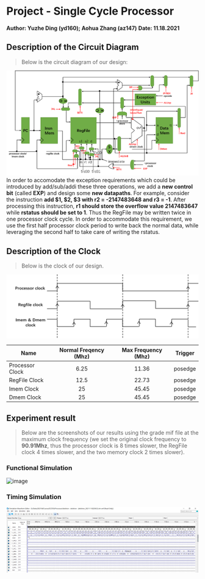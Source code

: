 # Project - Single Cycle Processor
**Author: Yuzhe Ding (yd160); Aohua Zhang (az147)**
**Date: 11.18.2021**

## Description of the Circuit Diagram
>Below is the circuit diagram of our design:

![image](https://github.com/DRbean264/Processor/blob/master/IMG/processor_structure.png)
In order to accomodate the exception requirements which could be introduced by add/sub/addi these three operations, we add a **new control bit** (called **EXP**) and design some **new datapaths**.
For example, consider the instruction **add $1, $2, $3 with r2 = -2147483648 and r3 = -1**.
After processing this instruction, **r1 should store the overflow value 2147483647** while **rstatus should be set to 1**. Thus the RegFile may be written twice in one processor clock cycle.
In order to accommodate this requirement, we use the first half processor clock period to write back the normal data, while leveraging the second half to take care of writing the rstatus.

## Description of the Clock
>Below is the clock of our design.

![image](https://github.com/DRbean264/Processor/blob/master/IMG/clock_logic.png)

| Name        | Normal Freqency (Mhz)   | Max Frequency (Mhz) |  Trigger  |
| --------   | :-----:  | :-----:  | :----:  |
|Processor Clock      | 6.25 | 11.36 |  posedge   |
|RegFile Clock      | 12.5 | 22.73 |  posedge   |
|Imem Clock        |  25 | 45.45 | posedge   |
|Dmem Clock        | 25 | 45.45 | posedge  |

## Experiment result
>Below are the screenshots of our results using the grade mif file at the maximum clock frequency (we set the original clock frequency to **90.91Mhz**, thus the processor clock is 8 times slower, the RegFile clock 4 times slower, and the two memory clock 2 times slower).

### Functional Simulation
![image](https://github.com/DRbean264/Processor/blob/master/IMG/results_final_88ns.png)
### Timing Simulation
![image](https://github.com/DRbean264/Processor/blob/master/IMG/results_final_88ns_nolatency.png)
